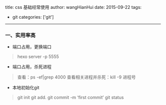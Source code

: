 title: css 基础经常使用
author: wangHianHui
date: 2015-09-22 
tags:  
- git
categories: ['git']
---

### 一、实用率高
* 端口占用，更换端口
> hexo server -p 5555
* 端口占用，杀死进程
> 查看：ps -ef|grep 4000
查看相关进程并杀死：kill -9 进程号
* 本地初始化git
> git init 
git add.
git commit -m ‘first commit’
git status